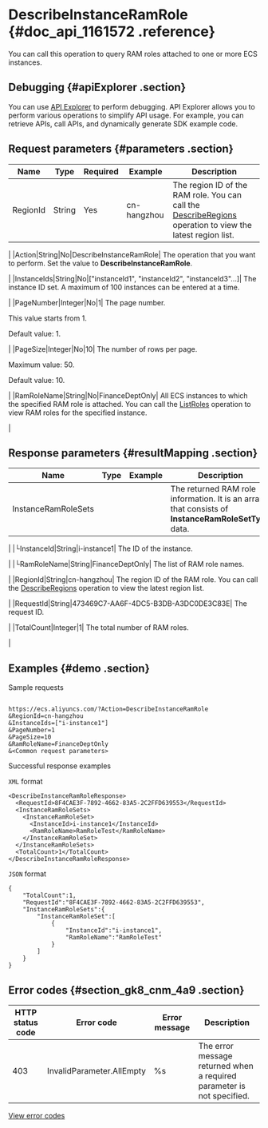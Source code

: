 # DescribeInstanceRamRole {#doc_api_1161572 .reference}

You can call this operation to query RAM roles attached to one or more ECS instances.

## Debugging {#apiExplorer .section}

You can use [API Explorer](https://api.aliyun.com/#product=Ecs&api=DescribeInstanceRamRole) to perform debugging. API Explorer allows you to perform various operations to simplify API usage. For example, you can retrieve APIs, call APIs, and dynamically generate SDK example code.

## Request parameters {#parameters .section}

|Name|Type|Required|Example|Description|
|----|----|--------|-------|-----------|
|RegionId|String|Yes|cn-hangzhou| The region ID of the RAM role. You can call the [DescribeRegions](~~25609~~) operation to view the latest region list.

 |
|Action|String|No|DescribeInstanceRamRole| The operation that you want to perform. Set the value to **DescribeInstanceRamRole**.

 |
|InstanceIds|String|No|\["instanceId1", "instanceId2", "instanceId3"…\]| The instance ID set. A maximum of 100 instances can be entered at a time.

 |
|PageNumber|Integer|No|1| The page number.

 This value starts from 1.

 Default value: 1.

 |
|PageSize|Integer|No|10| The number of rows per page.

 Maximum value: 50.

 Default value: 10.

 |
|RamRoleName|String|No|FinanceDeptOnly| All ECS instances to which the specified RAM role is attached. You can call the [ListRoles](~~28713~~) operation to view RAM roles for the specified instance.

 |

## Response parameters {#resultMapping .section}

|Name|Type|Example|Description|
|----|----|-------|-----------|
|InstanceRamRoleSets| | | The returned RAM role information. It is an array that consists of **InstanceRamRoleSetType** data.

 |
|└InstanceId|String|i-instance1| The ID of the instance.

 |
|└RamRoleName|String|FinanceDeptOnly| The list of RAM role names.

 |
|RegionId|String|cn-hangzhou| The region ID of the RAM role. You can call the [DescribeRegions](~~25609~~) operation to view the latest region list.

 |
|RequestId|String|473469C7-AA6F-4DC5-B3DB-A3DC0DE3C83E| The request ID.

 |
|TotalCount|Integer|1| The total number of RAM roles.

 |

## Examples {#demo .section}

Sample requests

``` {#request_demo}

https://ecs.aliyuncs.com/?Action=DescribeInstanceRamRole
&RegionId=cn-hangzhou 
&InstanceIds=["i-instance1"] 
&PageNumber=1 
&PageSize=10 
&RamRoleName=FinanceDeptOnly
&<Common request parameters>

```

Successful response examples

`XML` format

``` {#xml_return_success_demo}
<DescribeInstanceRamRoleResponse>
  <RequestId>8F4CAE3F-7892-4662-83A5-2C2FFD639553</RequestId>
  <InstanceRamRoleSets>
    <InstanceRamRoleSet>
      <InstanceId>i-instance1</InstanceId>
      <RamRoleName>RamRoleTest</RamRoleName>
    </InstanceRamRoleSet>
  </InstanceRamRoleSets>
  <TotalCount>1</TotalCount> 
</DescribeInstanceRamRoleResponse>

```

`JSON` format

``` {#json_return_success_demo}
{
	"TotalCount":1,
	"RequestId":"8F4CAE3F-7892-4662-83A5-2C2FFD639553",
	"InstanceRamRoleSets":{
		"InstanceRamRoleSet":[
			{
				"InstanceId":"i-instance1",
				"RamRoleName":"RamRoleTest"
			}
		]
	}
}
```

## Error codes {#section_gk8_cnm_4a9 .section}

|HTTP status code|Error code|Error message|Description|
|----------------|----------|-------------|-----------|
|403|InvalidParameter.AllEmpty|%s|The error message returned when a required parameter is not specified.|

[View error codes](https://error-center.aliyun.com/status/product/Ecs)

